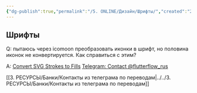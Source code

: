 ```yaml
---
{"dg-publish":true,"permalink":"/5. ONLINE/Дизайн/Шрифты/","created":"2025-01-06T17:21:38.117-03:00","updated":"2025-01-07T09:53:48.266-03:00"}
---
```


## Шрифты
Q: пытаюсь через icomoon преобразовать иконки в шрифт, но половина иконок не конвертируется. Как справиться с этим?

A: [Convert SVG Strokes to Fills](https://iconly.io/tools/svg-convert-stroke-to-fill)
[Telegram: Contact @flutterflow\_rus](https://t.me/flutterflow_rus/12427/45310)


[[3. РЕСУРСЫ/Банки/Контакты из телеграма по переводам\|../../3. РЕСУРСЫ/Банки/Контакты из телеграма по переводам]]